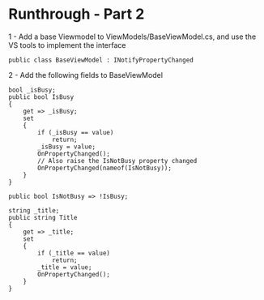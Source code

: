 # Runthrough - Part 2

1 - Add a base Viewmodel to ViewModels/BaseViewModel.cs, and use the VS tools to implement the interface

    public class BaseViewModel : INotifyPropertyChanged

2 - Add the following fields to BaseViewModel


    bool _isBusy;
    public bool IsBusy
    {
        get => _isBusy;
        set
        {
            if (_isBusy == value)
                return;
            _isBusy = value;
            OnPropertyChanged();
            // Also raise the IsNotBusy property changed
            OnPropertyChanged(nameof(IsNotBusy));
        }
    }

    public bool IsNotBusy => !IsBusy;

    string _title;
    public string Title
    {
        get => _title;
        set
        {
            if (_title == value)
                return;
            _title = value;
            OnPropertyChanged();
        }
    }


